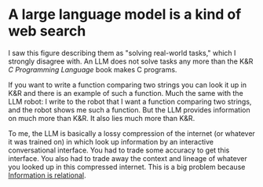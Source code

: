 # A large language model is a kind of web search

I saw this figure describing them as "solving real-world tasks," which I
strongly disagree with. An LLM does not solve tasks any more than the K&R _C
Programming Language_ book makes C programs. 

If you want to write a function comparing two strings you can look it up in K&R
and there is an example of such a function. Much the same with the LLM robot: I
write to the robot that I want a function comparing two strings, and the robot
shows me such a function. But the LLM provides information on much more than
K&R. It also lies much more than K&R.

To me, the LLM is basically a lossy compression of the internet (or whatever it
was trained on) in which look up information by an interactive conversational
interface. You had to trade some accuracy to get this interface.
You also had to trade away the context and lineage of whatever you looked up in
this compressed internet. This is a big problem because 
[Information is relational](https://buttondown.email/maiht3k/archive/information-is-relational/).
